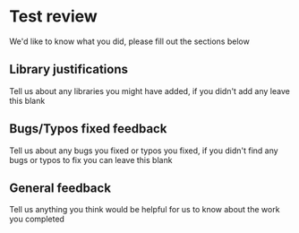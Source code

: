 # Test review

We'd like to know what you did, please fill out the sections below

## Library justifications

Tell us about any libraries you might have added, if you didn't add any leave this blank

## Bugs/Typos fixed feedback

Tell us about any bugs you fixed or typos you fixed, if you didn't find any bugs or typos to fix you can leave this blank

## General feedback

Tell us anything you think would be helpful for us to know about the work you completed